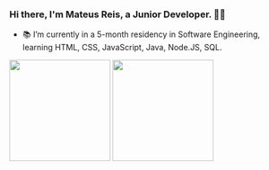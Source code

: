 ### Hi there, I'm Mateus Reis, a Junior Developer. 👋😎

- 📚 I’m currently in a 5-month residency in Software Engineering, learning HTML, CSS, JavaScript, Java, Node.JS, SQL.

 <img height="180em" src="https://github-readme-stats.vercel.app/api?username=mattpsvreis&show_icons=true&theme=midnight-purple&include_all_commits=true&count_private=true"/>
 <img height="180em" src="https://github-readme-stats.vercel.app/api/top-langs/?username=mattpsvreis&layout=compact&langs_count=7&theme=midnight-purple"/>
